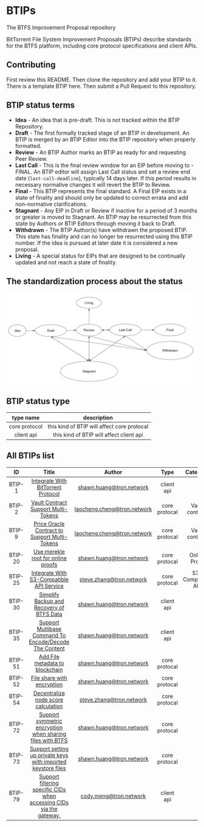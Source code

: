 # BTIPs

The BTFS Improvement Proposal repository

BitTorrent File System Improvement Proposals (BTIPs) describe standards for the BTFS platform, including core protocol specifications and client APIs.

## Contributing

First review this README. Then clone the repository and add your BTIP to it. There is a template BTIP here. Then submit a Pull Request to this repository.

## BTIP status terms

- **Idea** - An idea that is pre-draft. This is not tracked within the BTIP Repository.
- **Draft** - The first formally tracked stage of an BTIP in development. An BTIP is merged by an BTIP Editor into the BTIP repository when properly formatted.
- **Review** - An BTIP Author marks an BTIP as ready for and requesting Peer Review.
- **Last Call** - This is the final review window for an EIP before moving to - FINAL. An BTIP editor will assign Last Call status and set a review end date (`last-call-deadline`), typically 14 days later. If this period results in necessary normative changes it will revert the BTIP to Review.
- **Final** - This BTIP represents the final standard. A Final EIP exists in a state of finality and should only be updated to correct errata and add non-normative clarifications.
- **Stagnant** - Any EIP in Draft or Review if inactive for a period of 3 months or greater is moved to Stagnant. An BTIP may be resurrected from this state by Authors or BTIP Editors through moving it back to Draft.
- **Withdrawn** - The BTIP Author(s) have withdrawn the proposed BTIP. This state has finality and can no longer be resurrected using this BTIP number. If the idea is pursued at later date it is considered a new proposal.
- **Living** - A special status for EIPs that are designed to be continually updated and not reach a state of finality.

## The standardization process about the status

![This is the process about the status](BTIP-process-update.jpeg)

## BTIP status type

|   type name   |                 description                 |
| :-----------: | :-----------------------------------------: |
| core protocol | this kind of BTIP will affect core protocal |
|  client api   |  this kind of BTIP will affect client api   |

## All BTIPs list

|   ID    |                                          Title                                           |            Author             |     Type      |     Category      | Status |
| :-----: | :--------------------------------------------------------------------------------------: | :---------------------------: | :-----------: | :---------------: | :----: |
| BTIP-1  |                  [Integrate With BitTorrent Protocol](BTIPS/BTIP-1.md)                   |  <shawn.huang@tron.network>   |  client api   |                   | Living |
| BTIP-2  |                  [Vault Contract Support Multi-Tokens](BTIPS/BTIP-2.md)                  | <laocheng.cheng@tron.network> | core protocal |  Vault contract   | Final  |
| BTIP-9  |             [Price Oracle Contract to Support Multi-Tokens](BTIPS/BTIP-9.md)             | <laocheng.cheng@tron.network> | core protocal |  Vault contract   | Final  |
| BTIP-20 |                  [Use merekle root for online proofs](BTIPS/BTIP-20.md)                  |  <shawn.huang@tron.network>   | core protocal |   Online Proof    | Final  |
| BTIP-25 |               [Integrate With S3-Compatible API Service](BTIPS/BTIP-25.md)               |  <steve.zhang@tron.network>   | core protocal | S3-Compatible API | Living |
| BTIP-30 |              [Simplify Backup and Recovery of BTFS Data](BTIPS/BTIP-30.md)               |  <shawn.huang@tron.network>   |  client api   |                   | Final  |
| BTIP-35 |        [Support Multibase Command To Encode/Decode The Content](BTIPS/BTIP-35.md)        |  <shawn.huang@tron.network>   |  client api   |                   | Final  |
| BTIP-51 |                   [Add File metadata to blockchain](BTIPS/BTIP-51.md)                    |  <shawn.huang@tron.network>   | core protocal |                   | Final  |
| BTIP-52 |                      [File share with encryption](BTIPS/BTIP-52.md)                      |  <shawn.huang@tron.network>   | core protocal |                   | Final  |
| BTIP-54 |                 [Decentralize node score calculation](BTIPS/BTIP-54.md)                  |  <steve.zhang@tron.network>   | core protocal |                   | Draft  |
| BTIP-72 |      [Support symmetric encryption when sharing files with BTFS](BTIPS/BTIP-72.md)       |  <shawn.huang@tron.network>   | core protocal |                   | Final  |
| BTIP-73 |     [Support setting up private keys with imported keystore files](BTIPS/BTIP-73.md)     |  <shawn.huang@tron.network>   | core protocal |                   | Final  |
| BTIP-79 | [Support filtering specific CIDs when accessing CIDs via the gateway.](BTIPS/BTIP-79.md) |   <cody.meng@tron.network>    |  client api   |                   | Review |
